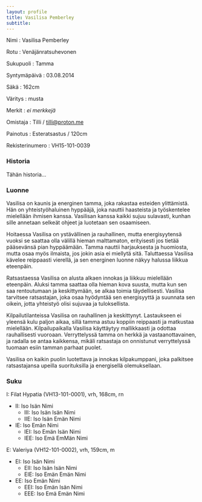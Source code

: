 ```yaml
---
layout: profile
title: Vasilisa Pemberley
subtitle: 
---
```


Nimi
: Vasilisa Pemberley

Rotu
: Venäjänratsuhevonen

Sukupuoli
: Tamma

Syntymäpäivä
: 03.08.2014

Säkä
: 162cm

Väritys
: musta

Merkit
: *ei merkkejä*

Omistaja
: Tilli / tilli@proton.me

Painotus
: Esteratsastus / 120cm

Rekisterinumero
: VH15-101-0039

### Historia

Tähän historia...

### Luonne

Vasilisa on kaunis ja energinen tamma, joka rakastaa esteiden ylittämistä. Hän on yhteistyöhaluinen hyppääjä, joka nauttii haasteista ja työskentelee mielellään ihmisen kanssa. Vasilisan kanssa kaikki sujuu sulavasti, kunhan sille annetaan selkeät ohjeet ja luotetaan sen osaamiseen.

Hoitaessa Vasilisa on ystävällinen ja rauhallinen, mutta energisyytensä vuoksi se saattaa olla välillä hieman malttamaton, erityisesti jos tietää pääsevänsä pian hyppäämään. Tamma nauttii harjauksesta ja huomiosta, mutta osaa myös ilmaista, jos jokin asia ei miellytä sitä. Taluttaessa Vasilisa kävelee reippaasti vierellä, ja sen energinen luonne näkyy halussa liikkua eteenpäin.

Ratsastaessa Vasilisa on alusta alkaen innokas ja liikkuu mielellään eteenpäin. Aluksi tamma saattaa olla hieman kova suusta, mutta kun sen saa rentoutumaan ja keskittymään, se alkaa toimia täydellisesti. Vasilisa tarvitsee ratsastajan, joka osaa hyödyntää sen energisyyttä ja suunnata sen oikein, jotta yhteistyö olisi sujuvaa ja tuloksellista.

Kilpailutilanteissa Vasilisa on rauhallinen ja keskittynyt. Lastaukseen ei yleensä kulu paljon aikaa, sillä tamma astuu koppiin reippaasti ja matkustaa mielellään. Kilpailupaikalla Vasilisa käyttäytyy mallikkaasti ja odottaa rauhallisesti vuoroaan. Verryttelyssä tamma on herkkä ja vastaanottavainen, ja radalla se antaa kaikkensa, mikäli ratsastaja on onnistunut verryttelyssä tuomaan esiin tamman parhaat puolet.

Vasilisa on kaikin puolin luotettava ja innokas kilpakumppani, joka palkitsee ratsastajansa upeilla suorituksilla ja energisellä olemuksellaan.

### Suku

I: Filat Hypatia (VH13-101-0001), vrh, 168cm, rn
  - II: Iso Isän Nimi
     - III: Iso Isän Isän Nimi
     - IIE: Iso Isän Emän Nimi
  - IE: Iso Emän Nimi
    - IEI: Iso Emän Isän Nimi
    - IEE: Iso Emä EmMän Nimi
   
E: Valeriya (VH12-101-0002), vrh, 159cm, m
  - EI: Iso Isän Nimi
    - EII: Iso Isän Isän Nimi
    - EIE: Iso Emän Emän Nimi 
  - EE: Iso Emän Nimi
    - EEI: Iso Emän Isän Nimi
    - EEE: Iso Emä Emän Nimi 
